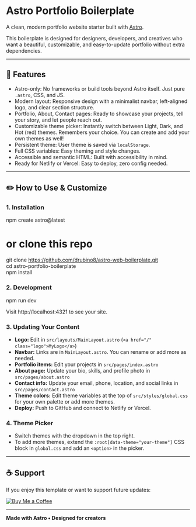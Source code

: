 # Astro Portfolio Boilerplate

A clean, modern portfolio website starter built with [Astro](https://astro.build/).

This boilerplate is designed for designers, developers, and creatives who want a beautiful, customizable, and easy-to-update portfolio without extra dependencies.

---

## 🚀 Features

- Astro-only: No frameworks or build tools beyond Astro itself. Just pure `.astro`, CSS, and JS.
- Modern layout: Responsive design with a minimalist navbar, left-aligned logo, and clear section structure.
- Portfolio, About, Contact pages: Ready to showcase your projects, tell your story, and let people reach out.
- Customizable theme picker: Instantly switch between Light, Dark, and Hot (red) themes. Remembers your choice. You can create and add your own themes as well!
- Persistent theme: User theme is saved via `localStorage`.
- Full CSS variables: Easy theming and style changes.
- Accessible and semantic HTML: Built with accessibility in mind.
- Ready for Netlify or Vercel: Easy to deploy, zero config needed.

---

## ✏️ How to Use & Customize

### 1. Installation

npm create astro@latest  
# or clone this repo  
git clone https://github.com/drubino8/astro-web-boilerplate.git  
cd astro-portfolio-boilerplate  
npm install

### 2. Development

npm run dev

Visit http://localhost:4321 to see your site.

### 3. Updating Your Content

- **Logo:** Edit in `src/layouts/MainLayout.astro` (`<a href="/" class="logo">MyLogo</a>`)
- **Navbar:** Links are in `MainLayout.astro`. You can rename or add more as needed.
- **Portfolio items:** Edit your projects in `src/pages/index.astro`
- **About page:** Update your bio, skills, and profile photo in `src/pages/about.astro`
- **Contact info:** Update your email, phone, location, and social links in `src/pages/contact.astro`
- **Theme colors:** Edit theme variables at the top of `src/styles/global.css` for your own palette or add more themes.
- **Deploy:** Push to GitHub and connect to Netlify or Vercel.

### 4. Theme Picker

- Switch themes with the dropdown in the top right.
- To add more themes, extend the `:root[data-theme="your-theme"]` CSS block in `global.css` and add an `<option>` in the picker.

---

## ☕️ Support

If you enjoy this template or want to support future updates:

[![Buy Me a Coffee](https://www.buymeacoffee.com/assets/img/custom_images/orange_img.png)](https://buymeacoffee.com/drubino8)

---

**Made with Astro • Designed for creators**
